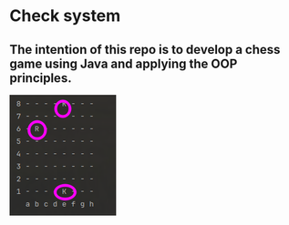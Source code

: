 # Check system

## The intention of this repo is to develop a chess game using Java and applying the OOP principles.

![img.png](img.png)